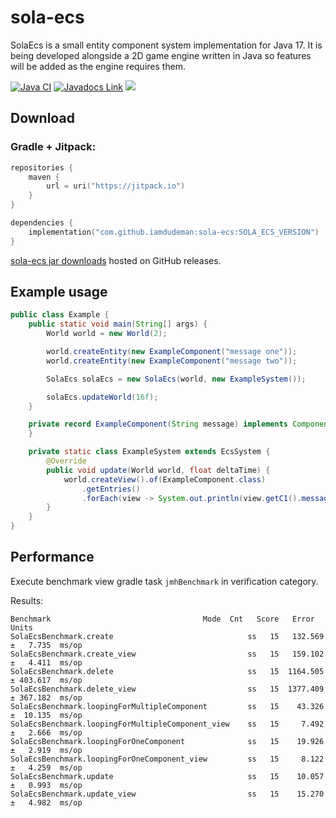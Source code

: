 # sola-ecs

SolaEcs is a small entity component system implementation for Java 17.
It is being developed alongside a 2D game engine written in Java so features will be added as the engine requires them.

[![Java CI](https://github.com/iamdudeman/sola-ecs/actions/workflows/ci_build.yml/badge.svg)](https://github.com/iamdudeman/sola-ecs/actions/workflows/ci_build.yml)
[![Javadocs Link](https://img.shields.io/badge/Javadocs-blue.svg)](https://iamdudeman.github.io/sola-ecs/)
[![](https://jitpack.io/v/iamdudeman/sola-ecs.svg)](https://jitpack.io/#iamdudeman/sola-ecs)

## Download

### Gradle + Jitpack:

```kotlin
repositories {
    maven {
        url = uri("https://jitpack.io")
    }
}

dependencies {
    implementation("com.github.iamdudeman:sola-ecs:SOLA_ECS_VERSION")
}
```

[sola-ecs jar downloads](https://github.com/iamdudeman/sola-ecs/releases) hosted on GitHub releases.

## Example usage

```java
public class Example {
    public static void main(String[] args) {
        World world = new World(2);

        world.createEntity(new ExampleComponent("message one"));
        world.createEntity(new ExampleComponent("message two"));

        SolaEcs solaEcs = new SolaEcs(world, new ExampleSystem());

        solaEcs.updateWorld(16f);
    }

    private record ExampleComponent(String message) implements Component {
    }

    private static class ExampleSystem extends EcsSystem {
        @Override
        public void update(World world, float deltaTime) {
            world.createView().of(ExampleComponent.class)
                .getEntries()
                .forEach(view -> System.out.println(view.getC1().message()));
        }
    }
}
```

## Performance

Execute benchmark view gradle task `jmhBenchmark` in verification category.

Results:
```
Benchmark                                  Mode  Cnt   Score   Error  Units
SolaEcsBenchmark.create                              ss   15   132.569 ±   7.735  ms/op
SolaEcsBenchmark.create_view                         ss   15   159.102 ±   4.411  ms/op
SolaEcsBenchmark.delete                              ss   15  1164.505 ± 403.617  ms/op
SolaEcsBenchmark.delete_view                         ss   15  1377.409 ± 367.182  ms/op
SolaEcsBenchmark.loopingForMultipleComponent         ss   15    43.326 ±  10.135  ms/op
SolaEcsBenchmark.loopingForMultipleComponent_view    ss   15     7.492 ±   2.666  ms/op
SolaEcsBenchmark.loopingForOneComponent              ss   15    19.926 ±   2.919  ms/op
SolaEcsBenchmark.loopingForOneComponent_view         ss   15     8.122 ±   4.259  ms/op
SolaEcsBenchmark.update                              ss   15    10.057 ±   0.993  ms/op
SolaEcsBenchmark.update_view                         ss   15    15.270 ±   4.982  ms/op
```
